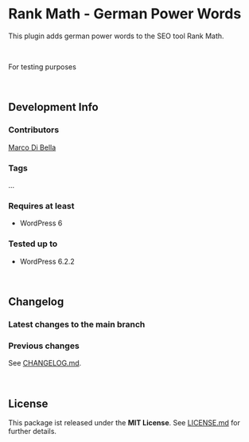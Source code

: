 # Rank Math - German Power Words
This plugin adds german power words to the SEO tool Rank Math.

<br>

For testing purposes

<br>

## Development Info

### Contributors
[Marco Di Bella ](https://github.com/mdibella-dev)

### Tags
...

### Requires at least

* WordPress 6

### Tested up to

* WordPress 6.2.2

<br>

## Changelog

### Latest changes to the main branch


### Previous changes

See [CHANGELOG.md](https://github.com/mdibella-dev/rank-math-german-power-words/blob/main/CHANGELOG.md).

<br>

## License

This package ist released under the **MIT License**. See [LICENSE.md](https://github.com/mdibella-dev/rank-math-german-power-words/blob/main/LICENSE.md) for further details.
